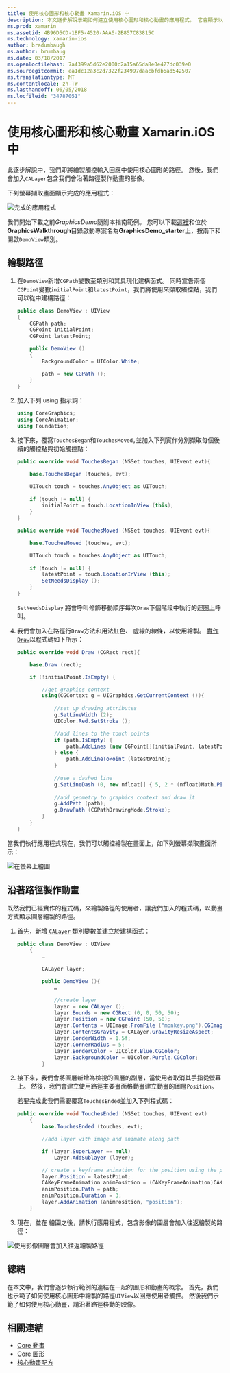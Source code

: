 ```yaml
---
title: 使用核心圖形和核心動畫 Xamarin.iOS 中
description: 本文逐步解說示範如何建立使用核心圖形和核心動畫的應用程式。 它會顯示以回應使用者觸控式螢幕上繪製的方式，以及如何建立動畫沿著路徑移動映像。
ms.prod: xamarin
ms.assetid: 4B96D5CD-1BF5-4520-AAA6-2B857C83815C
ms.technology: xamarin-ios
author: bradumbaugh
ms.author: brumbaug
ms.date: 03/18/2017
ms.openlocfilehash: 7a4399a5d62e2000c2a15a65da8e0e427dc039e0
ms.sourcegitcommit: ea1dc12a3c2d7322f234997daacbfdb6ad542507
ms.translationtype: MT
ms.contentlocale: zh-TW
ms.lasthandoff: 06/05/2018
ms.locfileid: "34787051"
---
```

# <a name="using-core-graphics-and-core-animation-in-xamarinios"></a>使用核心圖形和核心動畫 Xamarin.iOS 中

此逐步解說中，我們即將繪製觸控輸入回應中使用核心圖形的路徑。 然後，我們會加入`CALayer`包含我們會沿著路徑製作動畫的影像。

下列螢幕擷取畫面顯示完成的應用程式：

![](graphics-animation-walkthrough-images/00-final-app.png "完成的應用程式")

我們開始下載之前*GraphicsDemo*隨附本指南範例。 您可以下載[這裡](https://developer.xamarin.com/samples/monotouch/GraphicsAndAnimation/)和位於**GraphicsWalkthrough**目錄啟動專案名為**GraphicsDemo_starter**上，按兩下和開啟`DemoView`類別。

## <a name="drawing-a-path"></a>繪製路徑


1. 在`DemoView`新增`CGPath`變數至類別和其具現化建構函式。 同時宣告兩個`CGPoint`變數`initialPoint`和`latestPoint`，我們將使用來擷取觸控點，我們可以從中建構路徑：
    
    ```csharp
    public class DemoView : UIView
    {
        CGPath path;
        CGPoint initialPoint;
        CGPoint latestPoint;
    
        public DemoView ()
        {
            BackgroundColor = UIColor.White;
    
            path = new CGPath ();
        }
    }
    ```

2. 加入下列 using 指示詞：

    ```csharp
    using CoreGraphics;
    using CoreAnimation;
    using Foundation;
    ```

3. 接下來，覆寫`TouchesBegan`和`TouchesMoved,`並加入下列實作分別擷取每個後續的觸控點與初始觸控點：

    ```csharp
    public override void TouchesBegan (NSSet touches, UIEvent evt){
    
        base.TouchesBegan (touches, evt);
    
        UITouch touch = touches.AnyObject as UITouch;
        
        if (touch != null) {
            initialPoint = touch.LocationInView (this);
        }
    }
    
    public override void TouchesMoved (NSSet touches, UIEvent evt){
    
        base.TouchesMoved (touches, evt);
    
        UITouch touch = touches.AnyObject as UITouch;
        
        if (touch != null) {
            latestPoint = touch.LocationInView (this);
            SetNeedsDisplay ();
        }
    }
    ```

    `SetNeedsDisplay` 將會呼叫修飾移動順序每次`Draw`下個階段中執行的迴圈上呼叫。

4. 我們會加入在路徑行`Draw`方法和用法紅色、 虛線的線條，以使用繪製。 [實作`Draw`](~/ios/platform/graphics-animation-ios/core-graphics.md)以程式碼如下所示：

    ```csharp
    public override void Draw (CGRect rect){
    
        base.Draw (rect);
    
        if (!initialPoint.IsEmpty) {
    
            //get graphics context
            using(CGContext g = UIGraphics.GetCurrentContext ()){
                    
                //set up drawing attributes
                g.SetLineWidth (2);
                UIColor.Red.SetStroke ();
    
                //add lines to the touch points
                if (path.IsEmpty) {
                    path.AddLines (new CGPoint[]{initialPoint, latestPoint});
                } else {
                    path.AddLineToPoint (latestPoint);
                }
            
                //use a dashed line
                g.SetLineDash (0, new nfloat[] { 5, 2 * (nfloat)Math.PI });
                                
                //add geometry to graphics context and draw it
                g.AddPath (path);       
                g.DrawPath (CGPathDrawingMode.Stroke);
            }
        }
    }
    ```

當我們執行應用程式現在，我們可以觸控繪製在畫面上，如下列螢幕擷取畫面所示：

![](graphics-animation-walkthrough-images/01-path.png "在螢幕上繪圖")

## <a name="animating-along-a-path"></a>沿著路徑製作動畫

既然我們已經實作的程式碼，來繪製路徑的使用者，讓我們加入的程式碼，以動畫方式顯示圖層繪製的路徑。

1. 首先，新增[ `CALayer` ](~/ios/platform/graphics-animation-ios/core-animation.md)類別變數並建立於建構函式：

    ```csharp
    public class DemoView : UIView
        {
            …
    
            CALayer layer;
    
            public DemoView (){
                …
    
                //create layer
                layer = new CALayer ();
                layer.Bounds = new CGRect (0, 0, 50, 50);
                layer.Position = new CGPoint (50, 50);
                layer.Contents = UIImage.FromFile ("monkey.png").CGImage;
                layer.ContentsGravity = CALayer.GravityResizeAspect;
                layer.BorderWidth = 1.5f;
                layer.CornerRadius = 5;
                layer.BorderColor = UIColor.Blue.CGColor;
                layer.BackgroundColor = UIColor.Purple.CGColor;
            }
    ```

2. 接下來，我們會將圖層新增為檢視的圖層的副層，當使用者取消其手指從螢幕上。 然後，我們會建立使用路徑主要畫面格動畫建立動畫的圖層`Position`。

    若要完成此我們需要覆寫`TouchesEnded`並加入下列程式碼：

    ```csharp
    public override void TouchesEnded (NSSet touches, UIEvent evt)
        {
            base.TouchesEnded (touches, evt);

            //add layer with image and animate along path

            if (layer.SuperLayer == null)
                Layer.AddSublayer (layer);

            // create a keyframe animation for the position using the path
            layer.Position = latestPoint;
            CAKeyFrameAnimation animPosition = (CAKeyFrameAnimation)CAKeyFrameAnimation.FromKeyPath ("position");
            animPosition.Path = path;
            animPosition.Duration = 3;
            layer.AddAnimation (animPosition, "position");
        }
    ```

3. 現在，並在 繪圖之後，請執行應用程式，包含影像的圖層會加入往返繪製的路徑：

![](graphics-animation-walkthrough-images/00-final-app.png "使用影像圖層會加入往返繪製路徑")

## <a name="summary"></a>總結

在本文中，我們會逐步執行範例的連結在一起的圖形和動畫的概念。 首先，我們也示範了如何使用核心圖形中繪製的路徑`UIView`以回應使用者觸控。 然後我們示範了如何使用核心動畫，請沿著路徑移動的映像。


## <a name="related-links"></a>相關連結

- [Core 動畫](~/ios/platform/graphics-animation-ios/core-animation.md)
- [Core 圖形](~/ios/platform/graphics-animation-ios/core-graphics.md)
- [核心動畫配方](https://developer.xamarin.com/recipes/ios/animation/coreanimation)
